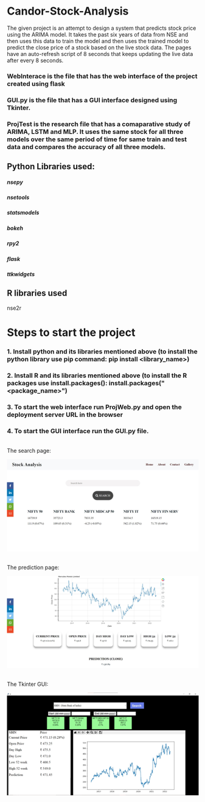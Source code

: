 # Candor-Stock-Analysis

The given project is an attempt to design a system that predicts stock price using the ARIMA model. It takes the past six years of data from NSE and then uses this data to train the model and then uses the trained model to predict the close price of a stock based on the live stock data. The pages have an auto-refresh script of 8 seconds that keeps updating the live data after every 8 seconds. 

### WebInterace is the file that has the web interface of the project created using flask

### GUI.py is the file that has a GUI interface designed using Tkinter.

### ProjTest is the research file that has a comaparative study of ARIMA, LSTM and MLP. It uses the same stock for all three models over the same period of time for same train and test data and compares the accuracy of all three models.

## Python Libraries used:
##### nsepy
##### nsetools
##### statsmodels
##### bokeh
##### rpy2
##### flask
##### ttkwidgets

## R libraries used
nse2r

# Steps to start the project
### 1. Install python and its libraries mentioned above (to install the python library use pip command: pip install <library_name>)
### 2. Install R and its libraries mentioned above (to install the R packages use install.packages(): install.packages("<package_name>")
### 3. To start the web interface run ProjWeb.py and open the deployment server URL in the browser
### 4. To start the GUI interface run the GUI.py file.
<br>
 The search page:<br>
<p align="center">
<img src = "./Screenshot 2022-06-03 110230.jpg"></p>
<br>
 The prediction page:<br>
<p align="center">
<img src = "./Screenshot 2022-06-03 105312.jpg"></p>
<br>
 The Tkinter GUI:<br>
<p align="center">
<img src = "./Screenshot 2022-06-03 110645.jpg"></p>
